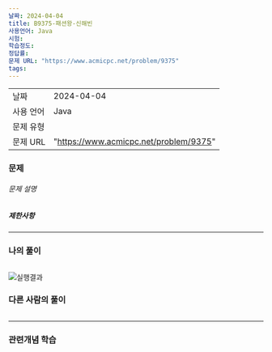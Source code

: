 ```yaml
---
날짜: 2024-04-04
title: B9375-패션왕-신해빈
사용언어: Java
시험: 
학습정도: 
정답률: 
문제 URL: "https://www.acmicpc.net/problem/9375"
tags:
---
```


|        |                     |
| ------ | ------------------- |
| 날짜     | 2024-04-04 |
| 사용 언어  | Java                |
| 문제 유형  |   |
| 문제 URL | "https://www.acmicpc.net/problem/9375"           |



### 문제

###### 문제 설명


##### 제한사항


---

### 나의 풀이

```java

```

![실행결과](/assets/CodingTest/B9375.png)
### 다른 사람의 풀이

```java

```

---
### 관련개념 학습
